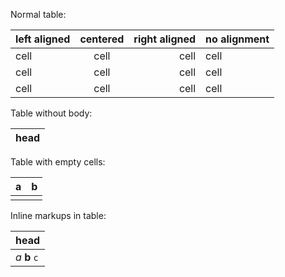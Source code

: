 Normal table:

| left aligned | centered | right aligned | no alignment |
|:-------------|:--------:|--------------:|--------------|
| cell         | cell     |          cell | cell         |
| cell         | cell     |          cell | cell         |
| cell         | cell     |          cell | cell         |

Table without body:

| head |
|------|

Table with empty cells:

| a | b    |
|---|------|
|   |      |

Inline markups in table:

| head          |
|---------------|
| *a* **b** `c` |
